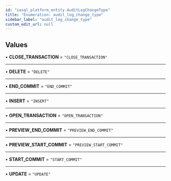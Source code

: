 ```yaml
---
id: "iasql_platform_entity.AuditLogChangeType"
title: "Enumeration: audit_log_change_type"
sidebar_label: "audit_log_change_type"
custom_edit_url: null
---
```


## Values

• **CLOSE\_TRANSACTION** = ``"CLOSE_TRANSACTION"``

___

• **DELETE** = ``"DELETE"``

___

• **END\_COMMIT** = ``"END_COMMIT"``

___

• **INSERT** = ``"INSERT"``

___

• **OPEN\_TRANSACTION** = ``"OPEN_TRANSACTION"``

___

• **PREVIEW\_END\_COMMIT** = ``"PREVIEW_END_COMMIT"``

___

• **PREVIEW\_START\_COMMIT** = ``"PREVIEW_START_COMMIT"``

___

• **START\_COMMIT** = ``"START_COMMIT"``

___

• **UPDATE** = ``"UPDATE"``
